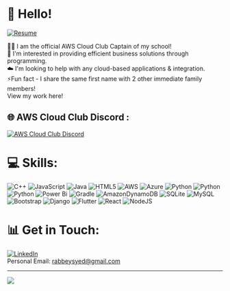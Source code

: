 # 👋 Hello!
[![Resume](https://img.shields.io/badge/-Resume-blue?style=for-the-badge)](https://drive.google.com/file/d/1VHWsAZuDCAJuBewoaQQhvDDe5Af9sanR/view?usp=sharing)



🤵🏽 I am the official AWS Cloud Club Captain of my school!<br> 🔭 I'm interested in providing efficient business solutions through programming.<br>☁️ I'm looking to help with any cloud-based applications & integration. <br>⚡Fun fact - I share the same first name with 2 other immediate family members!<br> View my work here!


## 🌐 AWS Cloud Club Discord :
 [![AWS Cloud Club Discord](https://img.shields.io/badge/Discord-%237289DA.svg?logo=discord&logoColor=white)](https://discord.gg/https://discord.gg/DcWaWBapWh)  

# 💻 Skills:
![C++](https://img.shields.io/badge/c++-%2300599C.svg?style=for-the-badge&logo=c%2B%2B&logoColor=white) ![JavaScript](https://img.shields.io/badge/javascript-%23323330.svg?style=for-the-badge&logo=javascript&logoColor=%23F7DF1E) ![Java](https://img.shields.io/badge/java-%23ED8B00.svg?style=for-the-badge&logo=openjdk&logoColor=white) ![HTML5](https://img.shields.io/badge/html5-%23E34F26.svg?style=for-the-badge&logo=html5&logoColor=white) ![AWS](https://img.shields.io/badge/AWS-%23FF9900.svg?style=for-the-badge&logo=amazon-aws&logoColor=white) ![Azure](https://img.shields.io/badge/azure-%230072C6.svg?style=for-the-badge&logo=microsoftazure&logoColor=white) ![Python](https://img.shields.io/badge/python-3670A0?style=for-the-badge&logo=python&logoColor=ffdd54) ![Python](https://img.shields.io/badge/python-3670A0?style=for-the-badge&logo=python&logoColor=ffdd54) ![Python](https://img.shields.io/badge/python-3670A0?style=for-the-badge&logo=python&logoColor=ffdd54) ![Power Bi](https://img.shields.io/badge/power_bi-F2C811?style=for-the-badge&logo=powerbi&logoColor=black) ![Gradle](https://img.shields.io/badge/Gradle-02303A.svg?style=for-the-badge&logo=Gradle&logoColor=white) ![AmazonDynamoDB](https://img.shields.io/badge/Amazon%20DynamoDB-4053D6?style=for-the-badge&logo=Amazon%20DynamoDB&logoColor=white) ![SQLite](https://img.shields.io/badge/sqlite-%2307405e.svg?style=for-the-badge&logo=sqlite&logoColor=white) ![MySQL](https://img.shields.io/badge/mysql-%2300000f.svg?style=for-the-badge&logo=mysql&logoColor=white) ![Bootstrap](https://img.shields.io/badge/bootstrap-%238511FA.svg?style=for-the-badge&logo=bootstrap&logoColor=white) ![Django](https://img.shields.io/badge/django-%23092E20.svg?style=for-the-badge&logo=django&logoColor=white) ![Flutter](https://img.shields.io/badge/Flutter-%2302569B.svg?style=for-the-badge&logo=Flutter&logoColor=white) ![React](https://img.shields.io/badge/react-%2320232a.svg?style=for-the-badge&logo=react&logoColor=%2361DAFB) ![NodeJS](https://img.shields.io/badge/node.js-6DA55F?style=for-the-badge&logo=node.js&logoColor=white)

# 📊 Get in Touch:
[![LinkedIn](https://img.shields.io/badge/LinkedIn-%230077B5.svg?logo=linkedin&logoColor=white)](https://www.linkedin.com/in/syed-rabbey-a82452239/)<br>Personal Email: rabbeysyed@gmail.com

---
[![](https://visitcount.itsvg.in/api?id=SyedRabbey&icon=4&color=12)](https://visitcount.itsvg.in)

<!-- Proudly created with GPRM ( https://gprm.itsvg.in ) -->
